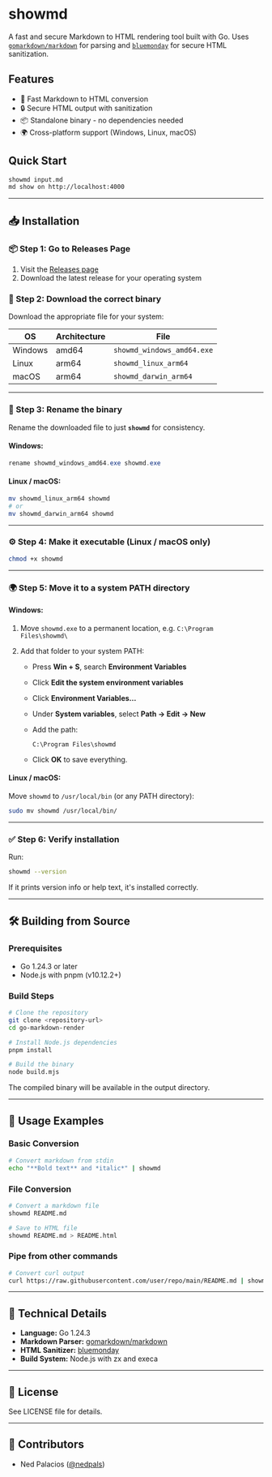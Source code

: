 # showmd

A fast and secure Markdown to HTML rendering tool built with Go. Uses [`gomarkdown/markdown`](https://github.com/gomarkdown/markdown) for parsing and [`bluemonday`](https://github.com/microcosm-cc/bluemonday) for secure HTML sanitization.

## Features

- 🚀 Fast Markdown to HTML conversion
- 🔒 Secure HTML output with sanitization
- 📦 Standalone binary - no dependencies needed
- 🌍 Cross-platform support (Windows, Linux, macOS)

## Quick Start

```bash
showmd input.md
md show on http://localhost:4000
```

---

## 📥 Installation

### 📦 Step 1: Go to Releases Page

1. Visit the [Releases page](https://github.com/your-username/go-markdown-render/releases)
2. Download the latest release for your operating system

### 🧩 Step 2: Download the correct binary

Download the appropriate file for your system:

| OS      | Architecture | File                       |
| ------- | ------------ | -------------------------- |
| Windows | amd64        | `showmd_windows_amd64.exe` |
| Linux   | arm64        | `showmd_linux_arm64`       |
| macOS   | arm64        | `showmd_darwin_arm64`      |

---

### 🧱 Step 3: Rename the binary

Rename the downloaded file to just **`showmd`** for consistency.

#### Windows:

```powershell
rename showmd_windows_amd64.exe showmd.exe
```

#### Linux / macOS:

```bash
mv showmd_linux_arm64 showmd
# or
mv showmd_darwin_arm64 showmd
```

---

### ⚙️ Step 4: Make it executable (Linux / macOS only)

```bash
chmod +x showmd
```

---

### 🌍 Step 5: Move it to a system PATH directory

#### **Windows:**

1. Move `showmd.exe` to a permanent location, e.g.
   `C:\Program Files\showmd\`
2. Add that folder to your system PATH:

   - Press **Win + S**, search **Environment Variables**
   - Click **Edit the system environment variables**
   - Click **Environment Variables…**
   - Under **System variables**, select **Path → Edit → New**
   - Add the path:

     ```
     C:\Program Files\showmd
     ```

   - Click **OK** to save everything.

#### **Linux / macOS:**

Move `showmd` to `/usr/local/bin` (or any PATH directory):

```bash
sudo mv showmd /usr/local/bin/
```

---

### ✅ Step 6: Verify installation

Run:

```bash
showmd --version
```

If it prints version info or help text, it's installed correctly.

---

## 🛠️ Building from Source

### Prerequisites

- Go 1.24.3 or later
- Node.js with pnpm (v10.12.2+)

### Build Steps

```bash
# Clone the repository
git clone <repository-url>
cd go-markdown-render

# Install Node.js dependencies
pnpm install

# Build the binary
node build.mjs
```

The compiled binary will be available in the output directory.

---

## 📖 Usage Examples

### Basic Conversion

```bash
# Convert markdown from stdin
echo "**Bold text** and *italic*" | showmd
```

### File Conversion

```bash
# Convert a markdown file
showmd README.md

# Save to HTML file
showmd README.md > README.html
```

### Pipe from other commands

```bash
# Convert curl output
curl https://raw.githubusercontent.com/user/repo/main/README.md | showmd
```

---

## 🔧 Technical Details

- **Language:** Go 1.24.3
- **Markdown Parser:** [gomarkdown/markdown](https://github.com/gomarkdown/markdown)
- **HTML Sanitizer:** [bluemonday](https://github.com/microcosm-cc/bluemonday)
- **Build System:** Node.js with zx and execa

---

## 📝 License

See LICENSE file for details.

---

## 🤝 Contributors

- Ned Palacios ([@nedpals](https://github.com/nedpals))
